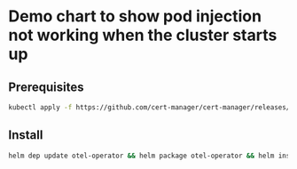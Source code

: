 # Demo chart to show pod injection not working when the cluster starts up

## Prerequisites
``` bash
kubectl apply -f https://github.com/cert-manager/cert-manager/releases/download/v1.14.4/cert-manager.yaml
```

## Install
``` bash
helm dep update otel-operator && helm package otel-operator && helm install otel-operator otel-operator-0.1.0.tgz
```
